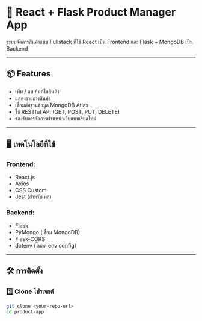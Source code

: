 # 🛒 React + Flask Product Manager App

ระบบจัดการสินค้าแบบ Fullstack ที่ใช้ React เป็น Frontend และ Flask + MongoDB เป็น Backend

---

## 📦 Features

- เพิ่ม / ลบ / แก้ไขสินค้า
- แสดงรายการสินค้า
- เชื่อมต่อฐานข้อมูล MongoDB Atlas
- ใช้ RESTful API (GET, POST, PUT, DELETE)
- รองรับการจัดการผ่านหน้าเว็บแบบเรียลไทม์

---

## 🖥️ เทคโนโลยีที่ใช้

### Frontend:
- React.js
- Axios
- CSS Custom
- Jest (สำหรับเทส)

### Backend:
- Flask
- PyMongo (เชื่อม MongoDB)
- Flask-CORS
- dotenv (โหลด env config)

---

## 🛠️ การติดตั้ง

### 1️⃣ Clone โปรเจกต์

```bash
git clone <your-repo-url>
cd product-app
